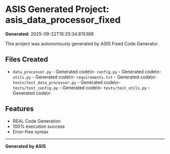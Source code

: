 # ASIS Generated Project: asis_data_processor_fixed

**Generated:** 2025-09-22T16:25:34.815388  

This project was autonomously generated by ASIS Fixed Code Generator.

## Files Created

- `data_processor.py` - Generated code\n- `config.py` - Generated code\n- `utils.py` - Generated code\n- `requirements.txt` - Generated code\n- `tests/test_data_processor.py` - Generated code\n- `tests/test_config.py` - Generated code\n- `tests/test_utils.py` - Generated code\n

## Features

- REAL Code Generation
- 100% execution success
- Error-free syntax

---

**Generated by ASIS**
